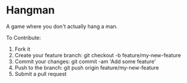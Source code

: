 # Hangman
A game where you don't actually hang a man.


To Contribute:

1. Fork it
2. Create your feature branch: git checkout -b feature/my-new-feature
3. Commit your changes: git commit -am 'Add some feature'
4. Push to the branch: git push origin feature/my-new-feature
5. Submit a pull request
